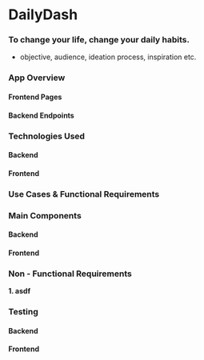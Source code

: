 # DailyDash

### To change your life, change your daily habits. 

- objective, audience, ideation process, inspiration etc. 

### App Overview 

#### Frontend Pages

#### Backend Endpoints

### Technologies Used

#### Backend 

#### Frontend 

### Use Cases & Functional Requirements 

### Main Components 

#### Backend 

#### Frontend 

### Non - Functional Requirements 

**1. asdf**

### Testing 

#### Backend 

#### Frontend 
